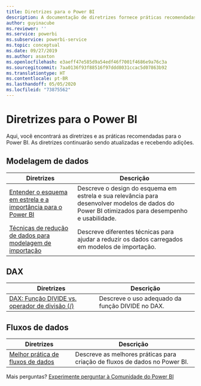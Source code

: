 ```yaml
---
title: Diretrizes para o Power BI
description: A documentação de diretrizes fornece práticas recomendadas ao usar o Power BI.
author: guyinacube
ms.reviewer: ''
ms.service: powerbi
ms.subservice: powerbi-service
ms.topic: conceptual
ms.date: 09/27/2019
ms.author: asaxton
ms.openlocfilehash: e3aeff47e585d9a54edf46f7001f4686e9a76c3a
ms.sourcegitcommit: 7aa0136f93f88516f97ddd8031ccac5d07863b92
ms.translationtype: HT
ms.contentlocale: pt-BR
ms.lasthandoff: 05/05/2020
ms.locfileid: "73875562"
---
```

# <a name="guidance-for-power-bi"></a>Diretrizes para o Power BI

Aqui, você encontrará as diretrizes e as práticas recomendadas para o Power BI. As diretrizes continuarão sendo atualizadas e recebendo adições.

## <a name="data-modeling"></a>Modelagem de dados

| Diretrizes | Descrição |
| --- | --- |
| [Entender o esquema em estrela e a importância para o Power BI](star-schema.md) | Descreve o design do esquema em estrela e sua relevância para desenvolver modelos de dados do Power BI otimizados para desempenho e usabilidade. |
| [Técnicas de redução de dados para modelagem de importação](import-modeling-data-reduction.md) | Descreve diferentes técnicas para ajudar a reduzir os dados carregados em modelos de importação. |

## <a name="dax"></a>DAX

| Diretrizes | Descrição |
| --- | --- |
| [DAX: Função DIVIDE vs. operador de divisão (/)](dax-divide-function-operator.md) | Descreve o uso adequado da função DIVIDE no DAX. |

## <a name="dataflows"></a>Fluxos de dados

| Diretrizes | Descrição |
| --- | --- |
| [Melhor prática de fluxos de dados](../service-dataflows-best-practices.md) | Descreve as melhores práticas para criação de fluxos de dados no Power BI. |

Mais perguntas? [Experimente perguntar à Comunidade do Power BI](https://community.powerbi.com/)